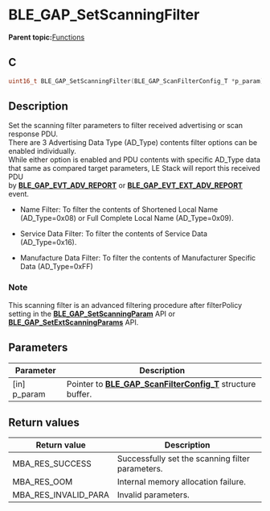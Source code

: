 # BLE\_GAP\_SetScanningFilter

**Parent topic:**[Functions](GUID-0DD261BF-40D6-42CD-8806-9B93D259D1CC.md)

## C

```c
uint16_t BLE_GAP_SetScanningFilter(BLE_GAP_ScanFilterConfig_T *p_param);
```

## Description

Set the scanning filter parameters to filter received advertising or scan response PDU.<br />There are 3 Advertising Data Type \(AD\_Type\) contents filter options can be enabled individually.<br />While either option is enabled and PDU contents with specific AD\_Type data that same as compared target parameters, LE Stack will report this received PDU<br />by **[BLE\_GAP\_EVT\_ADV\_REPORT](GUID-ADCFB5AA-F06E-4ED9-9227-592A5CE40F39.md)** or **[BLE\_GAP\_EVT\_EXT\_ADV\_REPORT](GUID-ADCFB5AA-F06E-4ED9-9227-592A5CE40F39.md)** event.

-   Name Filter: To filter the contents of Shortened Local Name \(AD\_Type=0x08\) or Full Complete Local Name \(AD\_Type=0x09\).

-   Service Data Filter: To filter the contents of Service Data \(AD\_Type=0x16\).

-   Manufacture Data Filter: To filter the contents of Manufacturer Specific Data \(AD\_Type=0xFF\)


### Note

This scanning filter is an advanced filtering procedure after filterPolicy setting in the **[BLE\_GAP\_SetScanningParam](GUID-C172D5DC-BD97-4B6C-8C70-8061250C13E7.md)** API or **[BLE\_GAP\_SetExtScanningParams](GUID-6BD05B3D-1F02-46F8-9FFA-B94383AEE5EC.md)** API.

## Parameters

|Parameter|Description|
|---------|-----------|
|\[in\] p\_param|Pointer to **[BLE\_GAP\_ScanFilterConfig\_T](GUID-524C207A-0EC6-4A2C-8F49-9A6C802061F1.md)** structure buffer.|

## Return values

|Return value|Description|
|------------|-----------|
|MBA\_RES\_SUCCESS|Successfully set the scanning filter parameters.|
|MBA\_RES\_OOM|Internal memory allocation failure.|
|MBA\_RES\_INVALID\_PARA|Invalid parameters.|

